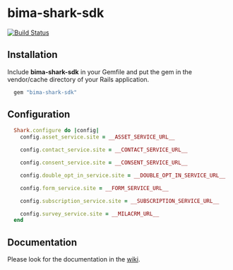 # bima-shark-sdk

[![Build Status](https://travis-ci.com/infopark-customers/bima-shark-sdk.svg?token=E8GNUMCMv7q5uwHSaqs7&branch=develop)](https://travis-ci.com/infopark-customers/bima-shark-sdk)

## Installation

Include **bima-shark-sdk** in your Gemfile and put the gem in the vendor/cache directory of your Rails application.

```ruby
  gem "bima-shark-sdk"
```

## Configuration

```ruby
  Shark.configure do |config|
    config.asset_service.site = __ASSET_SERVICE_URL__

    config.contact_service.site = __CONTACT_SERVICE_URL__

    config.consent_service.site = __CONSENT_SERVICE_URL__

    config.double_opt_in_service.site = __DOUBLE_OPT_IN_SERVICE_URL__

    config.form_service.site = __FORM_SERVICE_URL__

    config.subscription_service.site = __SUBSCRIPTION_SERVICE_URL__

    config.survey_service.site = __MILACRM_URL__
  end
```

## Documentation

Please look for the documentation in the [wiki](https://github.com/infopark-customers/bima-shark-sdk/wiki/Home).
